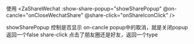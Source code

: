 使用
<ZaShareWechat :show-share-popup="showSharePopup" @on-cancle="onCloseWechatShare" @share-click="onShareIconClick" />

showSharePopup 控制是否显示
on-cancle popup中的取消，就是关闭popup 返回一个false
share-click 点击了朋友圈还是好友，返回一个type